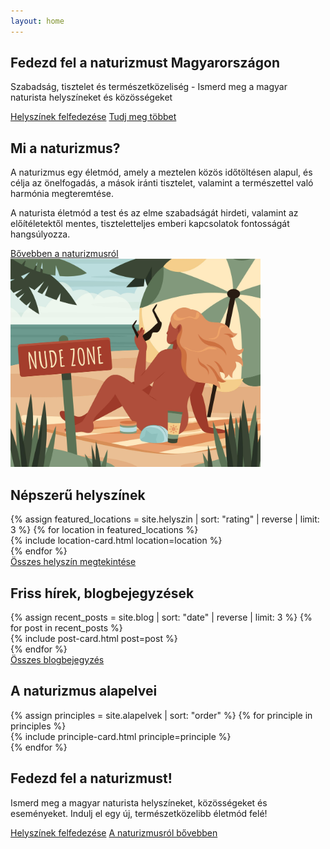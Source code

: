 ```yaml
---
layout: home
---
```


<!-- Hero Section -->
<section class="hero">
    <div class="hero-overlay"></div>
    <div class="container h-100">
        <div class="row h-100 align-items-center">
            <div class="col-lg-8 text-white">
                <h1 class="display-4 fw-bold">Fedezd fel a naturizmust Magyarországon</h1>
                <p class="lead">Szabadság, tisztelet és természetközeliség - Ismerd meg a magyar naturista helyszíneket és közösségeket</p>
                <div class="mt-4">
                    <a href="/helyszinek" class="btn btn-primary btn-lg me-3"><i class="fas fa-map-marked-alt"></i> Helyszínek felfedezése</a>
                    <a href="/naturizmusrol" class="btn btn-outline-light btn-lg"><i class="fas fa-info-circle"></i> Tudj meg többet</a>
                </div>
            </div>
        </div>
    </div>
</section>

<!-- Introduction Section -->
<section class="intro-section py-5">
    <div class="container">
        <div class="row">
            <div class="col-lg-6 mb-4 mb-lg-0" data-aos="fade-right" data-aos-duration="1000">
                <h2 class="section-title">Mi a naturizmus?</h2>
                <p>A naturizmus egy életmód, amely a meztelen közös időtöltésen alapul, és célja az önelfogadás, a mások iránti tisztelet, valamint a természettel való harmónia megteremtése.</p>
                <p>A naturista életmód a test és az elme szabadságát hirdeti, valamint az előítéletektől mentes, tiszteletteljes emberi kapcsolatok fontosságát hangsúlyozza.</p>
                <a href="{{ '/naturizmusrol' | relative_url }}" class="btn btn-outline-primary mt-3">Bővebben a naturizmusról <i class="fas fa-arrow-right"></i></a>
            </div>
            <div class="col-lg-6" data-aos="fade-left" data-aos-duration="1000">
                <div class="intro-image-container">
                    <!-- <img src="https://picsum.photos/seed/naturism1/600/400" alt="Naturizmus Magyarországon" class="img-fluid rounded shadow"> -->
                    <img src="/assets/images/page/1.jpg" alt="Naturizmus Magyarországon" class="img-fluid rounded shadow" style="width: 400px;">
                </div>
            </div>
        </div>
    </div>
</section>

<!-- Featured Locations -->
<section class="featured-locations py-5 bg-light">
    <div class="container">
        <h2 class="section-title text-center mb-5" data-aos="fade-up">Népszerű helyszínek</h2>
        <div class="row">
            {% assign featured_locations = site.helyszin | sort: "rating" | reverse | limit: 3 %}
            {% for location in featured_locations %}
            <div class="col-lg-4 col-md-6 mb-4" data-aos="flip-left" data-aos-delay="{{ forloop.index | times: 100 }}">
                {% include location-card.html location=location %}
            </div>
            {% endfor %}
        </div>
        <div class="text-center mt-4">
            <a href="{{ '/helyszinek' | relative_url }}" class="btn btn-primary">Összes helyszín megtekintése <i class="fas fa-list"></i></a>
        </div>
    </div>
</section>

<!-- Recent Blog Posts -->
<section class="recent-posts py-5">
    <div class="container">
        <h2 class="section-title text-center mb-5" data-aos="fade-up">Friss hírek, blogbejegyzések</h2>
        <div class="row">
            {% assign recent_posts = site.blog | sort: "date" | reverse | limit: 3 %}
            {% for post in recent_posts %}
            <div class="col-lg-4 col-md-6 mb-4" data-aos="zoom-in" data-aos-delay="{{ forloop.index | times: 100 }}">
                {% include post-card.html post=post %}
            </div>
            {% endfor %}
        </div>
        <div class="text-center mt-4">
            <a href="{{ '/blog' | relative_url }}" class="btn btn-primary">Összes blogbejegyzés <i class="fas fa-newspaper"></i></a>
        </div>
    </div>
</section>

<!-- Principles Section -->
<section class="principles-section py-5 bg-light">
    <div class="container">
        <h2 class="section-title text-center mb-5" data-aos="fade-up">A naturizmus alapelvei</h2>
        <div class="row justify-content-center">
            {% assign principles = site.alapelvek | sort: "order" %}
            {% for principle in principles %}
            <div class="col-lg-3 col-md-6 mb-4" data-aos="fade-up" data-aos-delay="{{ forloop.index | times: 100 }}">
                {% include principle-card.html principle=principle %}
            </div>
            {% endfor %}
        </div>
    </div>
</section>

<!-- CTA Section -->
<section class="cta-section py-5">
    <div class="container">
        <div class="row justify-content-center">
            <div class="col-lg-10">
                <div class="cta-card text-center p-5" data-aos="zoom-in">
                    <h2 class="mb-4">Fedezd fel a naturizmust!</h2>
                    <p class="lead mb-4">Ismerd meg a magyar naturista helyszíneket, közösségeket és eseményeket. Indulj el egy új, természetközelibb életmód felé!</p>
                    <div>
                        <a href="{{ '/helyszinek' | relative_url }}" class="btn btn-primary btn-lg me-3">Helyszínek felfedezése</a>
                        <a href="{{ '/naturizmusrol' | relative_url }}" class="btn btn-outline-primary btn-lg">A naturizmusról bővebben</a>
                    </div>
                </div>
            </div>
        </div>
    </div>
</section>